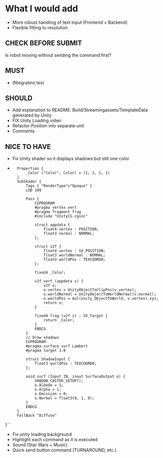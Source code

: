 # What I would add

- More robust handling of text input (Frontend + Backend)
- Flexible fitting to resolution

## CHECK BEFORE SUBMIT

Is robot moving without sending the command first?

## MUST
- INtegratino test

## SHOULD

- Add explanation to README: Build/Streamingassets/TemplateData generated by Unity
- FIX Unity Loading video
- Refactor Position into separate unit
- Comments

## NICE TO HAVE

- Fix Unity shader so it displays shadows but still one color
- ```Shader "Custom/Unlit Shadowed" {
    Properties {
        _Color ("Color", Color) = (1, 1, 1, 1)
    }
    SubShader {
        Tags { "RenderType"="Opaque" }
        LOD 100

        Pass {
            CGPROGRAM
            #pragma vertex vert
            #pragma fragment frag
            #include "UnityCG.cginc"

            struct appdata {
                float4 vertex : POSITION;
                float3 normal : NORMAL;
            };

            struct v2f {
                float4 vertex : SV_POSITION;
                float3 worldNormal : NORMAL;
                float3 worldPos : TEXCOORD0;
            };

            fixed4 _Color;

            v2f vert (appdata v) {
                v2f o;
                o.vertex = UnityObjectToClipPos(v.vertex);
                o.worldNormal = UnityObjectToWorldNormal(v.normal);
                o.worldPos = mul(unity_ObjectToWorld, v.vertex).xyz;
                return o;
            }

            fixed4 frag (v2f i) : SV_Target {
                return _Color;
            }
            ENDCG
        }
        // Draw shadows
        CGPROGRAM
        #pragma surface surf Lambert
        #pragma target 3.0

        struct ShadowInput {
            float3 worldPos : TEXCOORD0;
        };

        void surf (Input IN, inout SurfaceOutput o) {
            SHADOW_CASTER_SETUP();
            o.Albedo = 1;
            o.Alpha = 1;
            o.Emission = 0;
            o.Normal = float3(0, 1, 0);
        }
        ENDCG
    }
    FallBack "Diffuse"

}```

- Fix unity loading background
- Highlight each command as it is executed
- Sound (Star Wars + Music)
- Quick send button command (TURNAROUND, etc.)